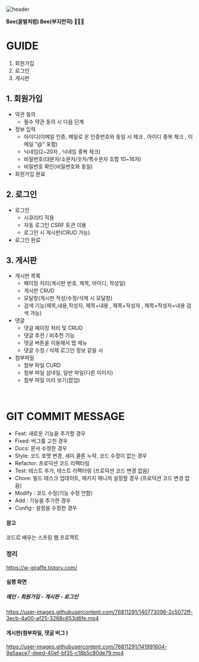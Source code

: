 
![header](https://capsule-render.vercel.app/api?type=Waving&text=🌻BeeBee🌻&animation=fadeIn&fontSize=50&descAlignX=10&color=0:FF985A,100:FFB347)


<b style="text-align=center">Bee(꿀벌처럼) Bee(부지런히) 🌻🐝🌻</b>

# GUIDE
1. 회원가입
2. 로그인
3. 게시판

## 1. 회원가입
+ 약관 동의
  + 필수 약관 동의 시 다음 단계
+ 정보 입력
  + 아이디(이메일 인증, 메일로 온 인증번호와 동일 시 체크 , 아이디 중복 체크 , 이메일 "@" 포함)
  + 닉네임(2~20자 , 닉네임 중복 체크)
  + 비밀번호(대문자/소문자/숫자/특수문자 조합 10~16자)
  + 비밀번호 확인(비밀번호와 동일)
+ 회원가입 완료

## 2. 로그인
+ 로그인
  + 시큐리티 적용
  + 자동 로그인 CSRF 토큰 이용
  + 로그인 시 게시판(CRUD 가능)
+ 로그인 완료

## 3. 게시판
+ 게시판 목록
  + 페이징 처리(게시판 번호, 제목, 아이디, 작성일)
  + 게시판 CRUD
  + 모달창(게시판 작성/수정/삭제 시 모달창)
  + 검색 기능(제목,내용,작성자, 제목+내용 , 제목+작성자 , 제목+작성자+내용 검색 가능)
+ 댓글
  + 댓글 페이징 처리 및 CRUD
  + 댓글 추천 / 비추천 기능
  + 댓글 버튼을 이용해서 탭 메뉴
  + 댓글 수정 / 삭제 로그인 정보 같을 시
+ 첨부파일
  + 첨부 파일 CURD
  + 첨부 파일 섬네일, 일반 파일(다른 이미지)
  + 첨부 파일 미리 보기(팝업)
<br>

# GIT COMMIT MESSAGE
+ Feat: 새로운 기능을 추가할 경우 <br>
+ Fixed: 버그를 고친 경우 <br>
+ Docs: 문서 수정한 경우 <br>
+ Style: 코드 포맷 변경, 세미 콜론 누락, 코드 수정이 없는 경우 <br>
+ Refactor: 프로덕션 코드 리팩터링 <br>
+ Test: 테스트 추가, 테스트 리팩터링 (프로덕션 코드 변경 없음) <br>
+ Chore: 빌드 테스크 업데이트, 패키지 매니저 설정할 경우 (프로덕션 코드 변경 없음) <br>
+ Modify : 코드 수정(기능 수정 안함) <br>
+ Add : 기능을 추가한 경우 <br>
+ Config : 설정을 수정한 경우 <br>


#### 참고

코드로 배우는 스프링 웹 프로젝트

### 정리

https://w-giraffe.tistory.com/ <br>

#### 실행 화면

##### 메인 - 회원가입 - 게시판 - 로그인
https://user-images.githubusercontent.com/76811291/140773096-2c5072ff-3ecb-4a00-af25-3268c653d6fe.mp4

#### 게시판(첨부파일, 댓글 버그 )
https://user-images.githubusercontent.com/76811291/141991604-9a5aace7-deed-40ef-bf35-c18b5c80de79.mp4
